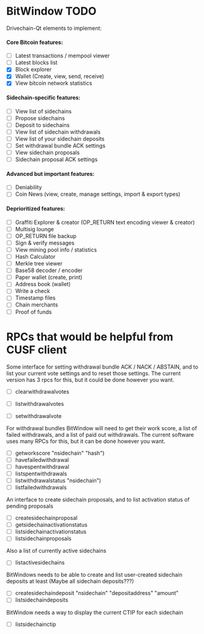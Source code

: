 # BitWindow TODO

Drivechain-Qt elements to implement:

#### Core Bitcoin features:
- [ ] Latest transactions / mempool viewer
- [ ] Latest blocks list
- [X] Block explorer
- [X] Wallet (Create, view, send, receive)
- [X] View bitcoin network statistics

#### Sidechain-specific features:
- [ ] View list of sidechains
- [ ] Propose sidechains
- [ ] Deposit to sidechains
- [ ] View list of sidechain withdrawals 
- [ ] View list of your sidechain deposits
- [ ] Set withdrawal bundle ACK settings
- [ ] View sidechain proposals
- [ ] Sidechain proposal ACK settings

#### Advanced but important features:
- [ ] Deniability
- [ ] Coin News (view, create, manage settings, import & export types)

#### Deprioritized features:
- [ ] Graffiti Explorer & creator (OP_RETURN text encoding viewer & creator)
- [ ] Multisig lounge
- [ ] OP_RETURN file backup
- [ ] Sign & verify messages
- [ ] View mining pool info / statistics
- [ ] Hash Calculator
- [ ] Merkle tree viewer
- [ ] Base58 decoder / encoder
- [ ] Paper wallet (create, print)
- [ ] Address book (wallet)
- [ ] Write a check
- [ ] Timestamp files
- [ ] Chain merchants
- [ ] Proof of funds

# RPCs that would be helpful from CUSF client
Some interface for setting withdrawal bundle ACK / NACK / ABSTAIN, and to list your current vote settings and to reset those settings. The current version has 3 rpcs for this, but it could be done however you want.
- [ ] clearwithdrawalvotes
- [ ] listwithdrawalvotes
- [ ] setwithdrawalvote

  
For withdrawal bundles BitWindow will need to get their work score, a list of failed withdrawals, and a list of paid out withdrawals. The current software uses many RPCs for this, but it can be done however you want. 
- [ ] getworkscore "nsidechain" "hash")
- [ ] havefailedwithdrawal
- [ ] havespentwithdrawal
- [ ] listspentwithdrawals
- [ ] listwithdrawalstatus "nsidechain")
- [ ] listfailedwithdrawals

An interface to create sidechain proposals, and to list activation status of pending proposals       
- [ ] createsidechainproposal
- [ ] getsidechainactivationstatus
- [ ] listsidechainactivationstatus
- [ ] listsidechainproposals

Also a list of currently active sidechains
- [ ] listactivesidechains

BitWindows needs to be able to create and list user-created sidechain deposits at least (Maybe all sidechain deposits???)
- [ ] createsidechaindeposit "nsidechain" "depositaddress" "amount"
- [ ] listsidechaindeposits

BitWindow needs a way to display the current CTIP for each sidechain
- [ ] listsidechainctip